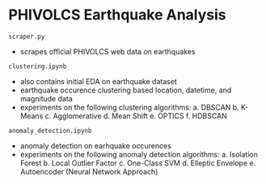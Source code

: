 # PHIVOLCS Earthquake Analysis

`scraper.py`
 - scrapes official PHIVOLCS web data on earthquakes

`clustering.ipynb`
 - also contains initial EDA on earthquake dataset
 - earthquake occurence clustering based location, datetime, and magnitude data
 - experiments on the following clustering algorithms:
    a. DBSCAN
    b. K-Means
    c. Agglomerative
    d. Mean Shift
    e. OPTICS
    f. HDBSCAN

`anomaly_detection.ipynb`
 - anomaly detection on earhquake occurences
 - experiments on the following anomaly detection algorithms:
    a. Isolation Forest
    b. Local Outlier Factor
    c. One-Class SVM
    d. Elleptic Envelope
    e. Autoencoder (Neural Network Approach)
